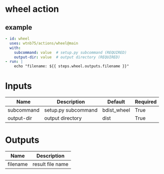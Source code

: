 # wheel action

## example

```yaml
- id: wheel
  uses: wtnb75/actions/wheel@main
  with:
    subcommand: value  # setup.py subcommand (REQUIRED)
    output-dir: value  # output directory (REQUIRED)
- run: |
    echo "filename: ${{ steps.wheel.outputs.filename }}"
```

# Inputs

| Name | Description | Default | Required |
|------|-------------|---------|----------|
| subcommand | setup.py subcommand | bdist_wheel | True |
| output-dir | output directory | dist | True |

# Outputs

| Name | Description |
|------|-------------|
| filename | result file name |
